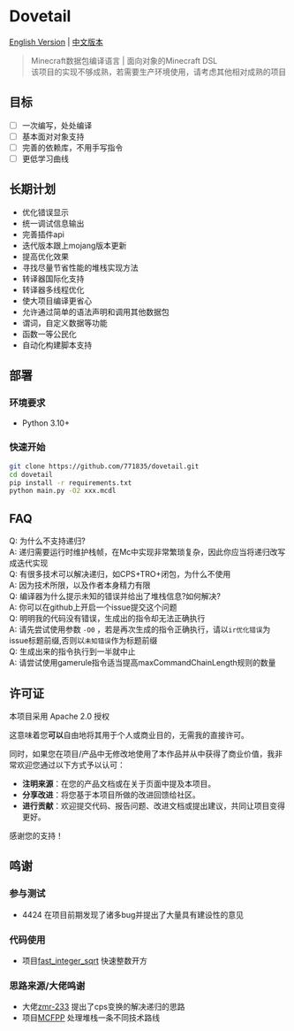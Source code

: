 # Dovetail

[English Version](README_EN.md) | [中文版本](README.md)

> Minecraft数据包编译语言 | 面向对象的Minecraft DSL    
> 该项目的实现不够成熟，若需要生产环境使用，请考虑其他相对成熟的项目
<!-- 把史放github上我真是个天才 -->

## 目标

- [ ] 一次编写，处处编译
- [ ] 基本面对对象支持
- [ ] 完善的依赖库，不用手写指令
- [ ] 更低学习曲线

## 长期计划

- 优化错误显示
- 统一调试信息输出
- 完善插件api
- 迭代版本跟上mojang版本更新
- 提高优化效果
- 寻找尽量节省性能的堆栈实现方法
- 转译器国际化支持
- 转译器多线程优化
- 使大项目编译更省心
- 允许通过简单的语法声明和调用其他数据包
- 谓词，自定义数据等功能
- 函数一等公民化
- 自动化构建脚本支持

## 部署

### 环境要求

- Python 3.10+

### 快速开始

```bash
git clone https://github.com/771835/dovetail.git
cd dovetail
pip install -r requirements.txt
python main.py -O2 xxx.mcdl
```

## FAQ

Q: 为什么不支持递归?  
A: 递归需要运行时维护栈帧，在Mc中实现非常繁琐复杂，因此你应当将递归改写成迭代实现  
Q: 有很多技术可以解决递归，如CPS+TRO+闭包，为什么不使用  
A: 因为技术所限，以及作者本身精力有限  
Q: 编译器为什么提示未知的错误并给出了堆栈信息?如何解决?  
A: 你可以在github上开启一个issue提交这个问题  
Q: 明明我的代码没有错误，生成出的指令却无法正确执行  
A: 请先尝试使用参数 `-O0` ，若是再次生成的指令正确执行，请以`ir优化错误`为issue标题前缀,否则以`未知错误`作为标题前缀    
Q: 生成出来的指令执行到一半就中止  
A: 请尝试使用gamerule指令适当提高maxCommandChainLength规则的数量

## 许可证

本项目采用 Apache 2.0 授权

这意味着您**可以**自由地将其用于个人或商业目的，无需我的直接许可。

同时，如果您在项目/产品中无修改地使用了本作品并从中获得了商业价值，我非常欢迎您通过以下方式予以认可：

- **注明来源**：在您的产品文档或在关于页面中提及本项目。
- **分享改进**：将您基于本项目所做的改进回馈给社区。
- **进行贡献**：欢迎提交代码、报告问题、改进文档或提出建议，共同让项目变得更好。

感谢您的支持！

## 鸣谢

### 参与测试

- 4424 在项目前期发现了诸多bug并提出了大量具有建设性的意见

### 代码使用

- 项目[fast_integer_sqrt](https://github.com/Triton365/fast_integer_sqrt) 快速整数开方

### 思路来源/大佬鸣谢

- 大佬[zmr-233](https://github.com/zmr-233/) 提出了cps变换的解决递归的思路
- 项目[MCFPP](https://github.com/MinecraftFunctionPlusPlus/MCFPP) 处理堆栈一条不同技术路线

